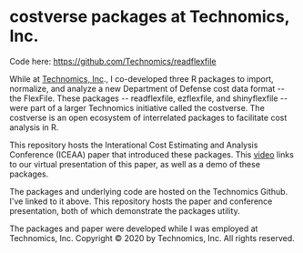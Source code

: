 # costverse packages at Technomics, Inc.

Code here: https://github.com/Technomics/readflexfile

While at [Technomics, Inc](https://www.technomics.net/)., I co-developed three R packages to import, normalize, and analyze a new Department of Defense cost data format -- the FlexFile. These packages -- readflexfile, ezflexfile, and shinyflexfile -- were part of a larger Technomics initiative called the costverse. The costverse is an open ecosystem of interrelated packages to facilitate cost analysis in R.

This repository hosts the Interational Cost Estimating and Analysis Conference (ICEAA) paper that introduced these packages. This [video](https://www.youtube.com/watch?v=CvP9R172_mc) links to our virtual presentation of this paper, as well as a demo of these packages.

The packages and underlying code are hosted on the Technomics Github. I've linked to it above. This repository hosts the paper and conference presentation, both of which demonstrate the packages utility.

The packages and paper were developed while I was employed at Technomics, Inc. Copyright © 2020 by Technomics, Inc. All rights reserved.
